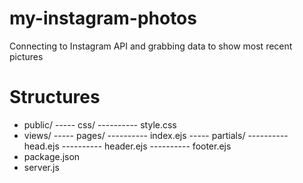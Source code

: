 # my-instagram-photos
Connecting to Instagram API and grabbing data to show most recent pictures

# Structures
- public/
----- css/
---------- style.css
- views/
----- pages/
---------- index.ejs
----- partials/
---------- head.ejs
---------- header.ejs
---------- footer.ejs
- package.json
- server.js
